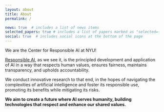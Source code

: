 ```yaml
---
layout: about
title: About
permalink: /

news: true  # includes a list of news items
selected_papers: true # includes a list of papers marked as "selected={true}"
social: true  # includes social icons at the bottom of the page
---
```


We are the Center for Responsible AI at NYU! 

[Responsible AI](), as we see it, is the principled development and application of AI in a way that respects human values, ensures fairness, maintains transparency, and upholds accountability.

We conduct innovative research to that end, in the hopes of navigating the complexities of artificial intelligence and foster its responsible use, promoting its benefits while mitigating its risks.  

**We aim to create a future where AI serves humanity, building technologies that respect and enhance our shared values.**

